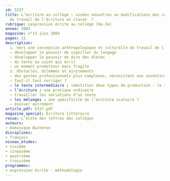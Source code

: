 ```yaml
---
id: 5337
title: L’écriture au collège : visées nouvelles ou modifications des conceptions
  du travail de l’écriture en classe  ?
rubrique: Lexpression écrite au collège [6e-3e]
annee: 2003
magazine: n°13 juin 2004
pages: 11
description: 
  1. Vers une conception anthropologique et culturelle du travail de l’écriture en classe
  – développer le pouvoir de signifier du langage
  – développer le pouvoir de dire des élèves
  – du texte au sujet qui écrit
  – un moment prometteur mais fragile
  2. Obstacles, dilemmes et ajustements
  – des gestes professionnels plus complexes, nécessitant une inventivité dans les choix pédagogiques
  – faut-il tout corriger ?
  – le texte intermédiaire : identifier deux types de production : le texte de travail (texte intermédiaire) et le texte destiné à la diffusion
  – l’écriture : une pratique ordinaire
  – travailler les variations d’un texte
  – les mélanges : une spécificité de l’écriture scolaire ?
  – évaluer autrement
article_pdf: 5337.pdf
magazine_special: Écriture littéraire
revue: L’école des lettres des collèges
auteurs:
- Dominique Bucheton
disciplines:
- français
niveau_etudes:
- sixième
- cinquième
- quatrième
- troisième
programmes:
- expression écrite - méthodologie
---
```

